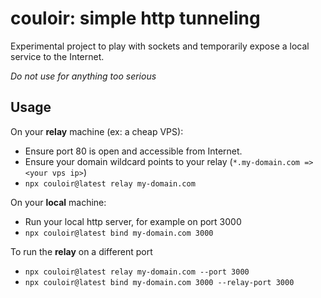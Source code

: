 # couloir: simple http tunneling

Experimental project to play with sockets and temporarily expose a local service to the Internet. 

*Do not use for anything too serious*

## Usage

On your **relay** machine (ex: a cheap VPS):
- Ensure port 80 is open and accessible from Internet.
- Ensure your domain wildcard points to your relay (`*.my-domain.com => <your vps ip>`)
- `npx couloir@latest relay my-domain.com`

On your **local** machine:
- Run your local http server, for example on port 3000
- `npx couloir@latest bind my-domain.com 3000`

To run the **relay** on a different port
- `npx couloir@latest relay my-domain.com --port 3000`
- `npx couloir@latest bind my-domain.com 3000 --relay-port 3000`

